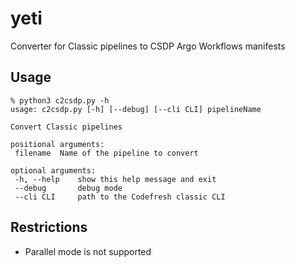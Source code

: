 # yeti
Converter for Classic pipelines to CSDP Argo Workflows manifests

## Usage
```
% python3 c2csdp.py -h
usage: c2csdp.py [-h] [--debug] [--cli CLI] pipelineName

Convert Classic pipelines

positional arguments:
 filename  Name of the pipeline to convert

optional arguments:
 -h, --help    show this help message and exit
 --debug       debug mode
 --cli CLI     path to the Codefresh classic CLI
```
## Restrictions

* Parallel mode is not supported
